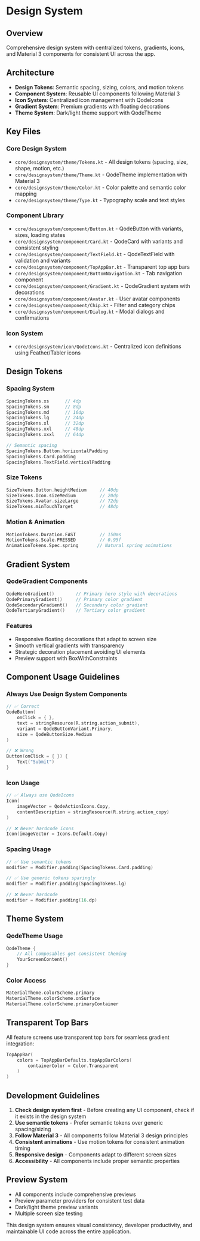 # Design System

## Overview
Comprehensive design system with centralized tokens, gradients, icons, and Material 3 components for consistent UI across the app.

## Architecture
- **Design Tokens**: Semantic spacing, sizing, colors, and motion tokens
- **Component System**: Reusable UI components following Material 3
- **Icon System**: Centralized icon management with QodeIcons
- **Gradient System**: Premium gradients with floating decorations
- **Theme System**: Dark/light theme support with QodeTheme

## Key Files

### Core Design System
- `core/designsystem/theme/Tokens.kt` - All design tokens (spacing, size, shape, motion, etc.)
- `core/designsystem/theme/Theme.kt` - QodeTheme implementation with Material 3
- `core/designsystem/theme/Color.kt` - Color palette and semantic color mapping
- `core/designsystem/theme/Type.kt` - Typography scale and text styles

### Component Library
- `core/designsystem/component/Button.kt` - QodeButton with variants, sizes, loading states
- `core/designsystem/component/Card.kt` - QodeCard with variants and consistent styling
- `core/designsystem/component/TextField.kt` - QodeTextField with validation and variants
- `core/designsystem/component/TopAppBar.kt` - Transparent top app bars
- `core/designsystem/component/BottomNavigation.kt` - Tab navigation component
- `core/designsystem/component/Gradient.kt` - QodeGradient system with decorations
- `core/designsystem/component/Avatar.kt` - User avatar components
- `core/designsystem/component/Chip.kt` - Filter and category chips
- `core/designsystem/component/Dialog.kt` - Modal dialogs and confirmations

### Icon System
- `core/designsystem/icon/QodeIcons.kt` - Centralized icon definitions using Feather/Tabler icons

## Design Tokens

### Spacing System
```kotlin
SpacingTokens.xs      // 4dp
SpacingTokens.sm      // 8dp  
SpacingTokens.md      // 16dp
SpacingTokens.lg      // 24dp
SpacingTokens.xl      // 32dp
SpacingTokens.xxl     // 48dp
SpacingTokens.xxxl    // 64dp

// Semantic spacing
SpacingTokens.Button.horizontalPadding
SpacingTokens.Card.padding
SpacingTokens.TextField.verticalPadding
```

### Size Tokens
```kotlin
SizeTokens.Button.heightMedium     // 40dp
SizeTokens.Icon.sizeMedium         // 20dp
SizeTokens.Avatar.sizeLarge        // 72dp
SizeTokens.minTouchTarget          // 48dp
```

### Motion & Animation
```kotlin
MotionTokens.Duration.FAST         // 150ms
MotionTokens.Scale.PRESSED         // 0.95f
AnimationTokens.Spec.spring       // Natural spring animations
```

## Gradient System

### QodeGradient Components
```kotlin
QodeHeroGradient()        // Primary hero style with decorations
QodePrimaryGradient()     // Primary color gradient
QodeSecondaryGradient()   // Secondary color gradient
QodeTertiaryGradient()    // Tertiary color gradient
```

### Features
- Responsive floating decorations that adapt to screen size
- Smooth vertical gradients with transparency
- Strategic decoration placement avoiding UI elements
- Preview support with BoxWithConstraints

## Component Usage Guidelines

### Always Use Design System Components
```kotlin
// ✅ Correct
QodeButton(
    onClick = { },
    text = stringResource(R.string.action_submit),
    variant = QodeButtonVariant.Primary,
    size = QodeButtonSize.Medium
)

// ❌ Wrong
Button(onClick = { }) {
    Text("Submit")
}
```

### Icon Usage
```kotlin
// ✅ Always use QodeIcons
Icon(
    imageVector = QodeActionIcons.Copy,
    contentDescription = stringResource(R.string.action_copy)
)

// ❌ Never hardcode icons
Icon(imageVector = Icons.Default.Copy)
```

### Spacing Usage
```kotlin
// ✅ Use semantic tokens
modifier = Modifier.padding(SpacingTokens.Card.padding)

// ✅ Use generic tokens sparingly
modifier = Modifier.padding(SpacingTokens.lg)

// ❌ Never hardcode
modifier = Modifier.padding(16.dp)
```

## Theme System

### QodeTheme Usage
```kotlin
QodeTheme {
    // All composables get consistent theming
    YourScreenContent()
}
```

### Color Access
```kotlin
MaterialTheme.colorScheme.primary
MaterialTheme.colorScheme.onSurface
MaterialTheme.colorScheme.primaryContainer
```

## Transparent Top Bars
All feature screens use transparent top bars for seamless gradient integration:

```kotlin
TopAppBar(
    colors = TopAppBarDefaults.topAppBarColors(
        containerColor = Color.Transparent
    )
)
```

## Development Guidelines

1. **Check design system first** - Before creating any UI component, check if it exists in the design system
2. **Use semantic tokens** - Prefer semantic tokens over generic spacing/sizing
3. **Follow Material 3** - All components follow Material 3 design principles
4. **Consistent animations** - Use motion tokens for consistent animation timing
5. **Responsive design** - Components adapt to different screen sizes
6. **Accessibility** - All components include proper semantic properties

## Preview System
- All components include comprehensive previews
- Preview parameter providers for consistent test data
- Dark/light theme preview variants
- Multiple screen size testing

This design system ensures visual consistency, developer productivity, and maintainable UI code across the entire application.